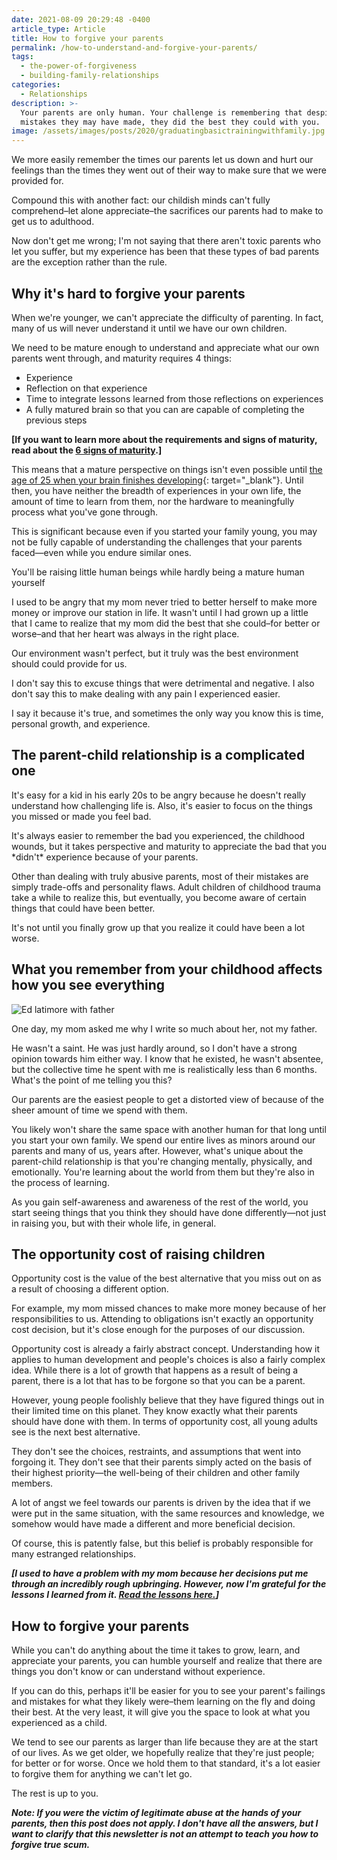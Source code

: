 ```yaml
---
date: 2021-08-09 20:29:48 -0400
article_type: Article
title: How to forgive your parents
permalink: /how-to-understand-and-forgive-your-parents/
tags:
  - the-power-of-forgiveness
  - building-family-relationships
categories:
  - Relationships
description: >-
  Your parents are only human. Your challenge is remembering that despite the
  mistakes they may have made, they did the best they could with you.
image: /assets/images/posts/2020/graduatingbasictrainingwithfamily.jpg
---
```

We more easily remember the times our parents let us down and hurt our feelings than the times they went out of their way to make sure that we were provided for.

Compound this with another fact: our childish minds can't fully comprehend–let alone appreciate–the sacrifices our parents had to make to get us to adulthood.

Now don't get me wrong; I'm not saying that there aren't toxic parents who let you suffer, but my experience has been that these types of bad parents are the exception rather than the rule.

## Why it's hard to forgive your parents

When we're younger, we can't appreciate the difficulty of parenting. In fact, many of us will never understand it until we have our own children.

We need to be mature enough to understand and appreciate what our own parents went through, and maturity requires 4 things:

* Experience
* Reflection on that experience
* Time to integrate lessons learned from those reflections on experiences
* A fully matured brain so that you can are capable of completing the previous steps

**\[If you want to learn more about the requirements and signs of maturity, read about the [6 signs of maturity](/signs-of-maturity/).\]**

This means that a mature perspective on things isn't even possible until [the age of 25 when your brain finishes developing](https://bigthink.com/mind-brain/adult-brain){: target="_blank"}. Until then, you have neither the breadth of experiences in your own life, the amount of time to learn from them, nor the hardware to meaningfully process what you've gone through.

This is significant because even if you started your family young, you may not be fully capable of understanding the challenges that your parents faced—even while you endure similar ones.

You'll be raising little human beings while hardly being a mature human yourself

I used to be angry that my mom never tried to better herself to make more money or improve our station in life. It wasn't until I had grown up a little that I came to realize that my mom did the best that she could–for better or worse–and that her heart was always in the right place.

Our environment wasn't perfect, but it truly was the best environment should could provide for us.

I don't say this to excuse things that were detrimental and negative. I also don't say this to make dealing with any pain I experienced easier.

I say it because it's true, and sometimes the only way you know this is time, personal growth, and experience.

## The parent-child relationship is a complicated one

It's easy for a kid in his early 20s to be angry because he doesn't really understand how challenging life is. Also, it's easier to focus on the things you missed or made you feel bad.

It's always easier to remember the bad you experienced, the childhood wounds, but it takes perspective and maturity to appreciate the bad that you \*didn't\* experience because of your parents.

Other than dealing with truly abusive parents, most of their mistakes are simply trade-offs and personality flaws. Adult children of childhood trauma take a while to realize this, but eventually, you become aware of certain things that could have been better.

It's not until you finally grow up that you realize it could have been a lot worse.

## **What you remember from your childhood affects how you see everything**

![Ed latimore with father](/assets/images/posts/2021/edasachild.jpg "One of the only pictures I have of my father and I")

One day, my mom asked me why I write so much about her, not my father.

He wasn't a saint. He was just hardly around, so I don't have a strong opinion towards him either way. I know that he existed, he wasn't absentee, but the collective time he spent with me is realistically less than 6 months. What's the point of me telling you this?

Our parents are the easiest people to get a distorted view of because of the sheer amount of time we spend with them.

You likely won't share the same space with another human for that long until you start your own family. We spend our entire lives as minors around our parents and many of us, years after. However, what's unique about the parent-child relationship is that you're changing mentally, physically, and emotionally. You're learning about the world from them but they're also in the process of learning.

As you gain self-awareness and awareness of the rest of the world, you start seeing things that you think they should have done differently—not just in raising you, but with their whole life, in general.

## The opportunity cost of raising children

Opportunity cost is the value of the best alternative that you miss out on as a result of choosing a different option.

For example, my mom missed chances to make more money because of her responsibilities to us. Attending to obligations isn't exactly an opportunity cost decision, but it's close enough for the purposes of our discussion.

Opportunity cost is already a fairly abstract concept. Understanding how it applies to human development and people's choices is also a fairly complex idea. While there is a lot of growth that happens as a result of being a parent, there is a lot that has to be forgone so that you can be a parent.

However, young people foolishly believe that they have figured things out in their limited time on this planet. They know exactly what their parents should have done with them. In terms of opportunity cost, all young adults see is the next best alternative.

They don't see the choices, restraints, and assumptions that went into forgoing it. They don't see that their parents simply acted on the basis of their highest priority—the well-being of their children and other family members.

A lot of angst we feel towards our parents is driven by the idea that if we were put in the same situation, with the same resources and knowledge, we somehow would have made a different and more beneficial decision.

Of course, this is patently false, but this belief is probably responsible for many estranged relationships.

***\[I used to have a problem with my mom because her decisions put me through an incredibly rough upbringing. However, now I'm grateful for the lessons I learned from it. [Read the lessons here.](/7-benefits-of-having-a-rough-childhood/)\]***

## **How to forgive your parents**

While you can't do anything about the time it takes to grow, learn, and appreciate your parents, you can humble yourself and realize that there are things you don't know or can understand without experience.

If you can do this, perhaps it'll be easier for you to see your parent's failings and mistakes for what they likely were–them learning on the fly and doing their best. At the very least, it will give you the space to look at what you experienced as a child.

We tend to see our parents as larger than life because they are at the start of our lives. As we get older, we hopefully realize that they're just people; for better or for worse. Once we hold them to that standard, it's a lot easier to forgive them for anything we can't let go.

The rest is up to you.

***Note: If you were the victim of legitimate abuse at the hands of your parents, then this post does not apply. I don't have all the answers, but I want to clarify that this newsletter is not an attempt to teach you how to forgive true scum.***